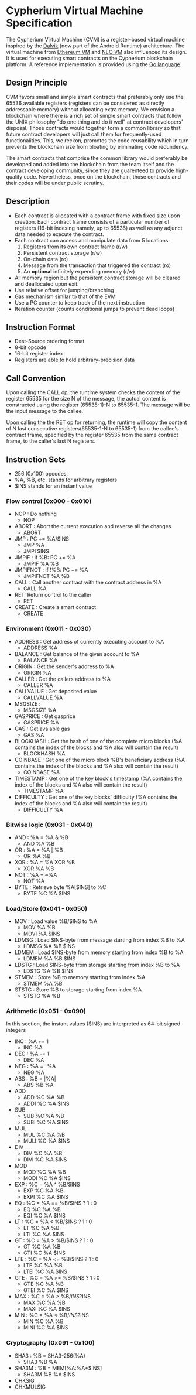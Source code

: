 # Cypherium Virtual Machine Specification 
The Cypherium Virtual Machine (CVM) is a register-based virtual machine inspired 
by the [Dalvik](https://source.android.com/devices/tech/dalvik/)
(now part of the Android Runtime) architecture. The virtual machine from 
[Ethereum VM](https://github.com/ethereum/wiki/wiki/White-Paper) and [NEO 
VM](https://github.com/neo-project/neo-vm) also influenced its design. It is 
used for executing smart contracts on the Cypherium blockchain platform. A 
reference implementation is provided using the [Go language](https://golang.org/).

## Design Principle
CVM favors small and simple smart contracts that preferably only use the 65536 
available registers (registers can be considered as directly addressable memory) 
without allocating extra memory. We envision a blockchain where there is a rich 
set of simple smart contracts that follow the UNIX philosophy "do one thing and 
do it well" at contract developers' disposal. Those contracts would together form 
a common library so that future contract developers will just call them for 
frequently-used functionalities. This, we reckon, promotes the code reusability 
which in turn prevents the blockchain size from bloating by eliminating code 
redundency.

The smart contracts that comprise the common library would preferably be 
developed and added into the blockchain from the team itself and the contract 
developing community, since they are guarenteed to provide high-quality code. 
Nevertheless, once on the blockchain, those
contracts and their codes will be under public scrutiny. 

## Description
* Each contract is allocated with a contract frame with fixed size upon 
  creation. Each contract frame consists of a particular number of registers 
  (16-bit indexing namely, up to 65536) as well as any adjunct data needed to 
  execute the contract. 
* Each contract can access and manipulate data from 5 locations:
  1. Registers from its own contract frame (r/w)
  1. Persistent contract storage (r/w)
  1. On-chain data (ro)
  1. Message from the transaction that triggered the contract (ro)
  1. An **optional** infinitely expending memory (r/w) 
* All memory region but the persistent contract storage will be cleared and 
  deallocated upon exit.
* Use relative offset for jumping/branching
* Gas mechanism similar to that of the EVM
* Use a PC counter to keep track of the next instruction
* Iteration counter (counts conditional jumps to prevent dead loops)

## Instruction Format
* Dest-Source ordering format
* 8-bit opcode 
* 16-bit register index 
* Registers are able to hold arbitrary-precision data

## Call Convention
Upon calling the CALL op, the runtime system checks the content of the register 
65535 for the size N of the message, the actual content is constructed using the 
register (65535-1)-N to 65535-1. The message will be the input message to the 
callee.

Upon calling the the RET op for returning, the runtime will copy the content 
of N last consecutive registers(65535-1-N to 65535-1) from the callee's contract
frame, specified by the register 65535 from the same contract frame, to the 
caller's last N registers.

## Instruction Sets
* 256 (0x100) opcodes, 
* %A, %B, etc. stands for arbitrary registers
* $INS stands for an instant value

### Flow control (0x000 - 0x010)
- NOP : Do nothing
  + NOP
- ABORT : Abort the current execution and reverse all the changes
  + ABORT
- JMP : PC += %A/$INS
  + JMP %A 
  + JMPI $INS
- JMPIF : if %B: PC += %A
  + JMPIF %A %B 
- JMPIFNOT : if !%B: PC += %A
  + JMPIFNOT %A %B
- CALL : Call another contract with the contract address in %A
  + CALL %A 
- RET: Return control to the caller 
  + RET 
- CREATE : Create a smart contract
  + CREATE

### Environment (0x011 - 0x030)
- ADDRESS : Get address of currently executing account to %A
  + ADDRESS %A
- BALANCE : Get balance of the given account to %A
  + BALANCE %A
- ORIGIN : Get the sender's address to %A
  + ORIGIN %A
- CALLER : Get the callers address to %A
  + CALLER %A
- CALLVALUE : Get deposited value
  + CALLVALUE %A
- MSGSIZE :
  + MSGSIZE %A
- GASPRICE : Get gasprice
  + GASPRICE %A
- GAS : Get avaiable gas
  + GAS %A
- BLOCKHASH : Get the hash of one of the complete micro blocks (%A contains the 
  index of the blocks and %A also will contain the result)
  + BLOCKHASH %A 
- COINBASE : Get one of the micro block %B's beneficiary address (%A contains 
  the index of the blocks and %A also will contain the result)
  + COINBASE %A 
- TIMESTAMP : Get one of the key block's timestamp (%A contains the index of the 
  blocks and %A also will contain the result)
  + TIMESTAMP %A 
- DIFFICULTY : Get one of the key blocks' difficulty (%A contains the index of 
  the blocks and %A also will contain the result)
  + DIFFICULTY %A

### Bitwise logic (0x031 - 0x040)
- AND : %A = %A & %B
  + AND %A %B
- OR : %A = %A | %B
  + OR %A %B
- XOR : %A = %A XOR %B
  + XOR %A %B
- NOT : %A = ~%A
  + NOT %A
- BYTE : Retrieve byte %A[$INS] to %C
  + BYTE %C %A $INS

### Load/Store (0x041 - 0x050)
- MOV : Load value %B/$INS to %A
  + MOV %A %B
  + MOVI %A $INS
- LDMSG : Load $INS-byte from message starting from index %B to %A 
  + LDMSG %A %B $INS
- LDMEM : Load $INS-byte from memory starting from index %B to %A 
  + LDMEM %A %B $INS
- LDSTG : Load $INS-byte from storage starting from index %B to %A
  + LDSTG %A %B $INS
- STMEM : Store %B to memory starting from index %A
  + STMEM %A %B
- STSTG : Store %B to storage starting from index %A
  + STSTG %A %B

### Arithmetic  (0x051 - 0x090) 
In this section, the instant values ($INS) are interpreted as 64-bit signed integers
- INC : %A += 1
  + INC %A
- DEC : %A -= 1
  + DEC %A
- NEG : %A = -%A
  + NEG %A
- ABS : %B = |%A|
  + ABS %B %A
- ADD
  + ADD %C %A %B
  + ADDI %C %A $INS 
- SUB
  + SUB %C %A %B
  + SUBI %C %A $INS
- MUL
  + MUL %C %A %B
  + MULI %C %A $INS
- DIV
  + DIV %C %A %B
  + DIVI %C %A $INS
- MOD
  + MOD %C %A %B
  + MODI %C %A $INS
- EXP : %C = %A ^ %B/$INS
  + EXP %C %A %B
  + EXPI %C %A $INS
- EQ : %C = %A == %B/$INS ? 1 : 0
  + EQ %C %A %B
  + EQI %C %A $INS
- LT : %C = %A < %B/$INS ? 1 : 0
  + LT %C %A %B
  + LTI %C %A $INS
- GT : %C = %A > %B/$INS ? 1 : 0
  + GT %C %A %B
  + GTI %C %A $INS
- LTE : %C = %A <= %B/$INS ? 1 : 0
  + LTE %C %A %B
  + LTEI %C %A $INS
- GTE : %C = %A >= %B/$INS ? 1 : 0
  + GTE %C %A %B
  + GTEI %C %A $INS
- MAX : %C = %A > %B/$INS ? %A : %B/$INS
  + MAX %C %A %B
  + MAXI %C %A $INS
- MIN : %C = %A < %B/$INS ? %A : %B/$INS
  + MIN %C %A %B
  + MINI %C %A $INS

### Cryptography (0x091 - 0x100)
- SHA3 : %B = SHA3-256(%A)
  + SHA3 %B %A
- SHA3M : %B = MEM[%A:%A+$INS]
  + SHA3M %B %A $INS
- CHKSIG
- CHKMULSIG
